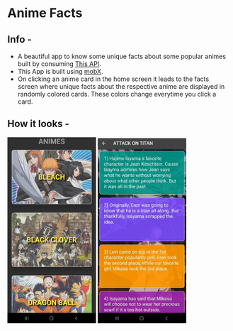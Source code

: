 # Anime Facts

## Info -

- A beautiful app to know some unique facts about some popular animes built by consuming [This API](https://chandan-02.github.io/anime-facts-rest-api/).
- This App is built using [mobX](https://pub.dev/packages/mobx).
- On clicking an anime card in the home screen it leads to the facts screen where unique facts about the respective anime are displayed in randomly colored cards. These colors change everytime you click a card.

## How it looks -

<p float="left">
  <img src="app_img_1.jpeg" width="200" />
  <img src="app_img_2.jpeg" width="200" /> 
</p>
